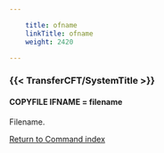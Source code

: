 ```yaml
---

    title: ofname
    linkTitle: ofname
    weight: 2420

---
```

<span id="ofname"></span>

### {{< TransferCFT/SystemTitle  >}}

#### COPYFILE IFNAME = filename

Filename.

[Return to Command index](../../)

 

